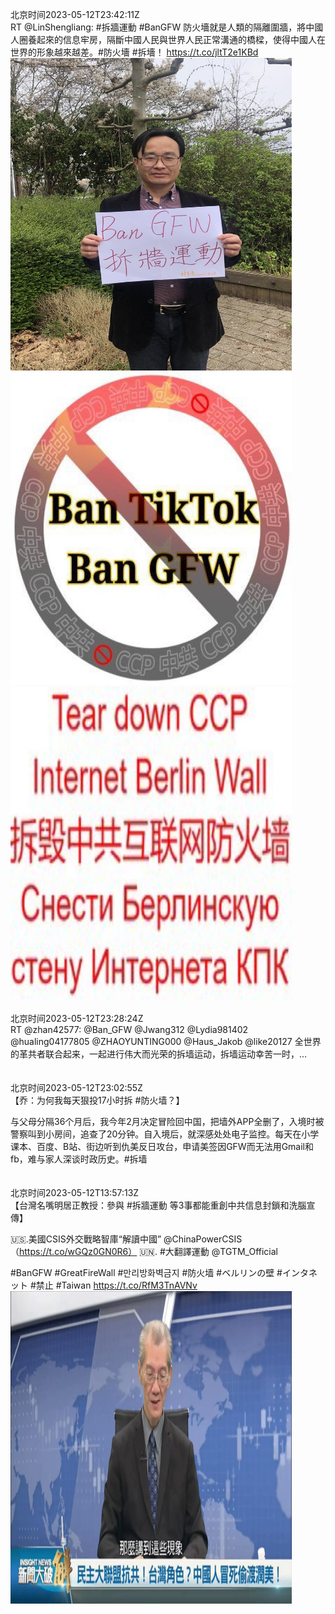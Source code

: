 北京时间2023-05-12T23:42:11Z<br>RT @LinShengliang: #拆牆運動 #BanGFW 防火墻就是人類的隔離圍牆，將中國人圈養起來的信息牢房，隔斷中國人民與世界人民正常溝通的橋樑，使得中國人在世界的形象越來越差。#防火墻 #拆墻！ https://t.co/jltT2e1KBd<br><img src='/temp/image/2023/u-Month-5/1657048532866727937_0.jpg' width='450' height='500'><img src='/temp/image/2023/u-Month-5/1657048532866727937_1.jpg' width='450' height='500'><img src='/temp/image/2023/u-Month-5/1657048532866727937_2.jpg' width='450' height='500'><br><br>北京时间2023-05-12T23:28:24Z<br>RT @zhan42577: @Ban_GFW @Jwang312 @Lydia981402 @hualing04177805 @ZHAOYUNTING000 @Haus_Jakob @like20127 全世界的革共者联合起来，一起进行伟大而光荣的拆墙运动，拆墙运动幸苦一时，…<br><br><br>北京时间2023-05-12T23:02:55Z<br>【乔：为何我每天狠投17小时拆 #防火墙？】

与父母分隔36个月后，我今年2月决定冒险回中国，把墙外APP全删了，入境时被警察叫到小房间，追查了20分钟。自入境后，就深感处处电子监控。每天在小学课本、百度、B站、街边听到仇美反日攻台，申请美签因GFW而无法用Gmail和fb，难与家人深谈时政历史。#拆墙<br><br><br>北京时间2023-05-12T13:57:13Z<br>【台灣名嘴明居正教授：參與 #拆牆運動 等3事都能重創中共信息封鎖和洗腦宣傳】

🇺🇸.美國CSIS外交戰略智庫“解讀中國” @ChinaPowerCSIS（https://t.co/wGQz0GN0R6）
🇺🇳. #大翻譯運動  @TGTM_Official 

#BanGFW #GreatFireWall #만리방화벽금지 #防火墙 #ベルリンの壁 #インタネット #禁止 #Taiwan https://t.co/RfM3TnAVNv<br><img src='/temp/video/2023/u-Month-5/n-Day-12/BanGFW2/1656901322409656320_0.jpg' width='450' height='500'><br><br>